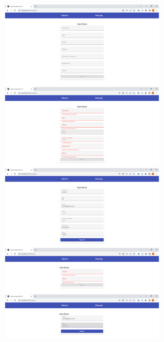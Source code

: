 <img src="./src/assets/Screenshot_1.png" alt="1"/>
<img src="./src/assets/Screenshot_2.png" alt="2"/>

<img src="./src/assets/Screenshot_3.png" alt="3"/>

<img src="./src/assets/Screenshot_4.png" alt="4"/>

<img src="./src/assets/Screenshot_5.png" alt="5"/>

